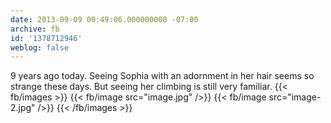 ```yaml
---
date: 2013-09-09 00:49:06.000000000 -07:00
archive: fb
id: '1378712946'
weblog: false
---
```


9 years ago today. Seeing Sophia with an adornment in her hair seems so strange these days. But seeing her climbing is still very familiar.
{{< fb/images >}}
{{< fb/image src="image.jpg" />}}
{{< fb/image src="image-2.jpg" />}}
{{< /fb/images >}}
